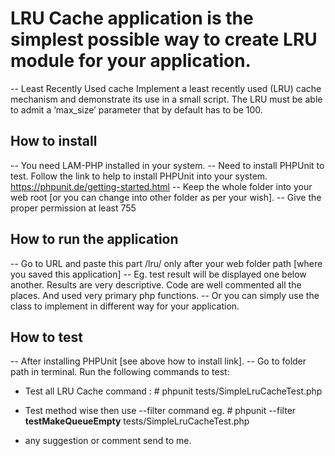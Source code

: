 # LRU Cache application is the simplest possible way to create LRU module for your application.

-- Least Recently Used cache
Implement a least recently used (LRU) cache mechanism and demonstrate its use in a small script. The LRU must be able to admit a ‘max_size’ parameter that by default has to be 100.

## How to install
-- You need LAM-PHP installed in your system.
-- Need to install PHPUnit to test. Follow the link to help to install PHPUnit into your system.
https://phpunit.de/getting-started.html
-- Keep the whole folder into your web root [or you can change into other folder as per your wish].
-- Give the proper permission at least 755


## How to run the application
-- Go to URL and paste this part /lru/ only after your web folder path [where you saved this application]
-- Eg. test result will be displayed one below another. Results are very descriptive. Code are well commented all the places. And used very primary php functions.
-- Or you can simply use the class to implement in different way for your application.

## How to test
-- After installing PHPUnit [see above how to install link].
-- Go to folder path in terminal. Run the following commands to test:
- Test all LRU Cache command : # phpunit tests/SimpleLruCacheTest.php
- Test method wise then use --filter command eg. # phpunit --filter <b>testMakeQueueEmpty</b> tests/SimpleLruCacheTest.php

- any suggestion or comment send to me.
